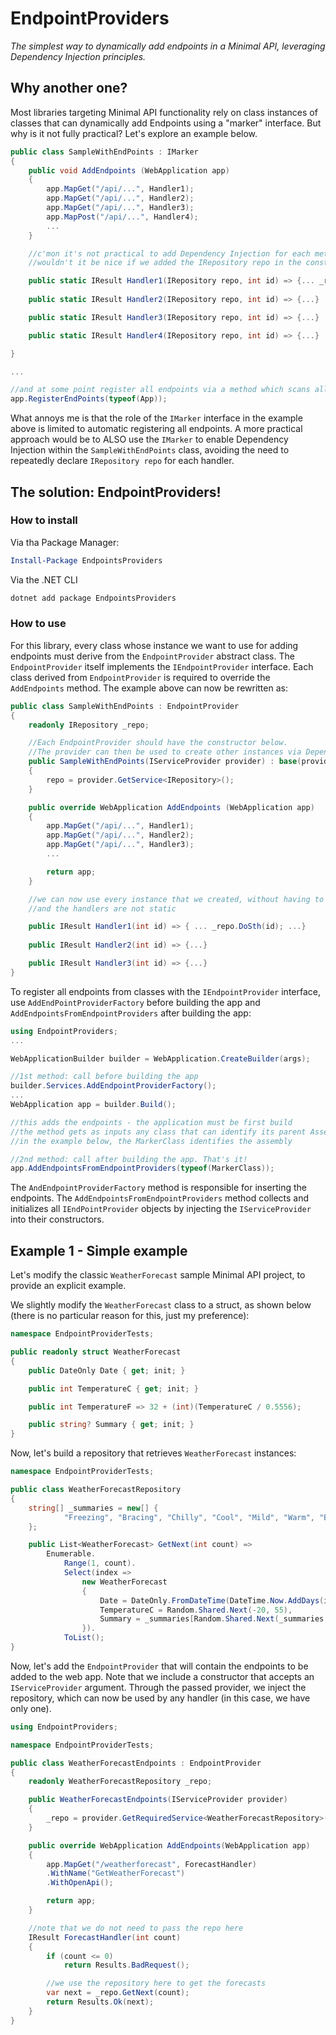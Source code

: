 # EndpointProviders
*The simplest way to dynamically add endpoints in a Minimal API, leveraging Dependency Injection principles.*

## Why another one?
Most libraries targeting Minimal API functionality rely on class instances of classes that can dynamically add Endpoints using a "marker" interface.
But why is it not fully practical? Let's explore an example below.

```cs
public class SampleWithEndPoints : IMarker
{
	public void AddEndpoints (WebApplication app)
	{
		app.MapGet("/api/...", Handler1);
		app.MapGet("/api/...", Handler2);
		app.MapGet("/api/...", Handler3);
		app.MapPost("/api/...", Handler4);
		...
    }

	//c'mon it's not practical to add Dependency Injection for each method
	//wouldn't it be nice if we added the IRepository repo in the constructor of the class and make all these handlers not static?

	public static IResult Handler1(IRepository repo, int id) => {... _repo.DoSth(id); ...}
	
	public static IResult Handler2(IRepository repo, int id) => {...}

	public static IResult Handler3(IRepository repo, int id) => {...}

	public static IResult Handler4(IRepository repo, int id) => {...}

}

...

//and at some point register all endpoints via a method which scans all the IMarker classes in the assembly/app.
app.RegisterEndPoints(typeof(App));
```

What annoys me is that the role of the `IMarker` interface in the example above is limited to automatic registering all endpoints. 
A more practical approach would be to ALSO use the `IMarker` to enable Dependency Injection within the `SampleWithEndPoints` class, avoiding the need to repeatedly declare `IRepository repo` for each handler.

## The solution: EndpointProviders!

### How to install

Via tha Package Manager:
```powershell
Install-Package EndpointsProviders
```

Via the .NET CLI
```bat
dotnet add package EndpointsProviders
```

### How to use

For this library, every class whose instance we want to use for adding endpoints must derive from the `EndpointProvider` abstract class.
The `EndpointProvider` itself implements the `IEndpointProvider` interface.
Each class derived from `EndpointProvider` is required to override the `AddEndpoints` method. The example above can now be rewritten as:

```cs
public class SampleWithEndPoints : EndpointProvider
{
	readonly IRepository _repo;

	//Each EndpointProvider should have the constructor below.
	//The provider can then be used to create other instances via Dependency Injection in the constructor.
	public SampleWithEndPoints(IServiceProvider provider) : base(provider)
	{
		repo = provider.GetService<IRepository>();
	}

	public override WebApplication AddEndpoints (WebApplication app)
	{
		app.MapGet("/api/...", Handler1);
		app.MapGet("/api/...", Handler2);
		app.MapGet("/api/...", Handler3);
		...

		return app;
    }

	//we can now use every instance that we created, without having to inject the IRepository for each handler! 
	//and the handlers are not static

	public IResult Handler1(int id) => { ... _repo.DoSth(id); ...}
	
	public IResult Handler2(int id) => {...}

	public IResult Handler3(int id) => {...}
}
```

To register all endpoints from classes with the `IEndpointProvider` interface, use `AddEndPointProviderFactory` before building the app and `AddEndpointsFromEndpointProviders` after building the app:

```cs
using EndpointProviders;
...

WebApplicationBuilder builder = WebApplication.CreateBuilder(args); 

//1st method: call before building the app
builder.Services.AddEndpointProviderFactory(); 
...
WebApplication app = builder.Build();

//this adds the endpoints - the application must be first build
//the method gets as inputs any class that can identify its parent Assembly
//in the example below, the MarkerClass identifies the assembly

//2nd method: call after building the app. That's it!
app.AddEndpointsFromEndpointProviders(typeof(MarkerClass));
```

The `AndEndpointProviderFactory` method is responsible for inserting the endpoints.
The `AddEndpointsFromEndpointProviders` method collects and initializes all `IEndPointProvider` objects by injecting the `IServiceProvider` into their constructors.

## Example 1 - Simple example

Let's modify the classic `WeatherForecast` sample Minimal API project, to provide an explicit example.

We slightly modify the `WeatherForecast` class to a struct, as shown below (there is no particular reason for this, just my preference):

```cs
namespace EndpointProviderTests;

public readonly struct WeatherForecast
{
    public DateOnly Date { get; init; }

    public int TemperatureC { get; init; }

    public int TemperatureF => 32 + (int)(TemperatureC / 0.5556);

    public string? Summary { get; init; }
}
```

Now, let's build a repository that retrieves `WeatherForecast` instances:

```cs
namespace EndpointProviderTests;

public class WeatherForecastRepository
{
    string[] _summaries = new[] {
            "Freezing", "Bracing", "Chilly", "Cool", "Mild", "Warm", "Balmy", "Hot", "Sweltering", "Scorching"
    };

    public List<WeatherForecast> GetNext(int count) =>
        Enumerable.
            Range(1, count).
            Select(index =>
                new WeatherForecast
                {
                    Date = DateOnly.FromDateTime(DateTime.Now.AddDays(index)),
                    TemperatureC = Random.Shared.Next(-20, 55),
                    Summary = _summaries[Random.Shared.Next(_summaries.Length)]
                }).
            ToList();
}
```

Now, let's add the `EndpointProvider` that will contain the endpoints to be added to the web app. Note that we include a constructor that accepts an `IServiceProvider` argument.
Through the passed provider, we inject the repository, which can now be used by any handler (in this case, we have only one).

```cs
using EndpointProviders;

namespace EndpointProviderTests;

public class WeatherForecastEndpoints : EndpointProvider
{
    readonly WeatherForecastRepository _repo;

    public WeatherForecastEndpoints(IServiceProvider provider)
    {
        _repo = provider.GetRequiredService<WeatherForecastRepository>();
    }

    public override WebApplication AddEndpoints(WebApplication app)
    {
        app.MapGet("/weatherforecast", ForecastHandler)
        .WithName("GetWeatherForecast")
        .WithOpenApi();

        return app;
    }

    //note that we do not need to pass the repo here
    IResult ForecastHandler(int count)
    {
        if (count <= 0)
            return Results.BadRequest();

        //we use the repository here to get the forecasts
        var next = _repo.GetNext(count);
        return Results.Ok(next);
    }
}
```

